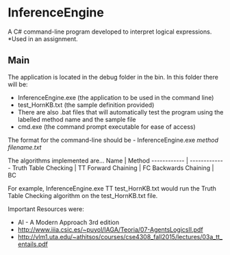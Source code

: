 # InferenceEngine
 A C# command-line program developed to interpret logical expressions. 
 *Used in an assignment.
 
 ## Main
 The application is located in the debug folder in the bin.
In this folder there will be:
- InferenceEngine.exe (the application to be used in the command line)
- test_HornKB.txt (the sample definition provided)
- There are also .bat files that will automatically test 
		  the program using the labelled method name and the sample file
- cmd.exe (the command prompt executable for ease of access)

The format for the command-line should be
	- InferenceEngine.exe *method* *filename.txt*

The algorithms implemented are...
Name | Method
------------ | -------------
Truth Table Checking | TT
Forward Chaining | FC
Backwards Chaining | BC

For example, InferenceEngine.exe  TT test_HornKB.txt
would run the Truth Table Checking algorithm on the test_HornKB.txt file.

Important Resources were:
- AI - A Modern Approach 3rd edition
- http://www.iiia.csic.es/~puyol/IAGA/Teoria/07-AgentsLogicsII.pdf
- http://vlm1.uta.edu/~athitsos/courses/cse4308_fall2015/lectures/03a_tt_entails.pdf
